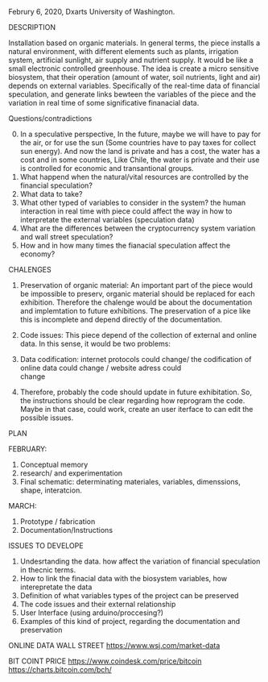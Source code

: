 Februry 6, 2020, Dxarts University of Washington.

DESCRIPTION

Installation based on organic materials.
In general terms, the piece installs a natural environment, with different elements such as plants, irrigation system, artificial sunlight, air supply and nutrient supply. It would be like a small electronic controlled greenhouse. The idea is  create a micro sensitive biosystem, that their operation (amount of water, soil nutrients, light and air) depends on external variables. Specifically of the real-time data of financial speculation, and generate links bewteen the variables of the piece and the variation in real time of some significative finanacial data. 

Questions/contradictions

0. In a speculative perspective, In the future, maybe we will have to pay for the air, or for use the sun (Some countries have to pay taxes for collect sun energy). And now the land is private and has a cost, the water has a cost and in some countries, Like Chile, the water is private and their use is controlled for economic and transantional groups.
1. What happend when the natural/vital resources are controlled by the financial speculation?
2. What data to take?
3. What other typed of variables to consider in the system? the human interaction in real time with piece could affect the way in how to interpretate the external variables (speculation data)
4. What are the differences between the cryptocurrency system variation and wall street speculation? 
5. How  and in how many times the fianacial speculation affect the economy?


CHALENGES
1. Preservation of organic material: 
An important part of the piece would be impossible to preserv, organic material should be replaced for each exhibition. Therefore the chalenge would be about the documentation and implemtation to  future exhibitions. The preservation of a pice like this is incomplete and depend directly of the documentation.

2. Code issues: This piece depend of the collection of external and online data. In this sense, it would be two problems:
  1. Data codification: internet protocols could change/ the codification of online data could change / website adress could  
  change
  2. Therefore, probably the code should update in future exhibitation.
  So, the instructions should be clear regarding how reprogram the code. Maybe in that case, could work, create an user iterface to can edit the possible issues. 
  
 PLAN
 
 FEBRUARY: 
 1. Conceptual memory
 2. research/ and experimentation
 3. Final schematic: determinating materiales, variables, dimenssions, shape, interatcion. 

 MARCH: 
 1. Prototype / fabrication
 2. Documentation/Instructions
 
ISSUES TO DEVELOPE
1. Undesrtanding the data. how affect the variation of financial speculation in thecnic terms. 
2. How to link the finacial data with the biosystem variables, how interepretate the data
3. Definition of what variables types of the project can be preserved
4. The code issues and their external relationship
5. User Interface (using arduino/proccesing?)
5. Examples of this kind of project, regarding the documentation and preservation

ONLINE DATA WALL STREET
https://www.wsj.com/market-data

BIT COINT PRICE
https://www.coindesk.com/price/bitcoin
https://charts.bitcoin.com/bch/




 




